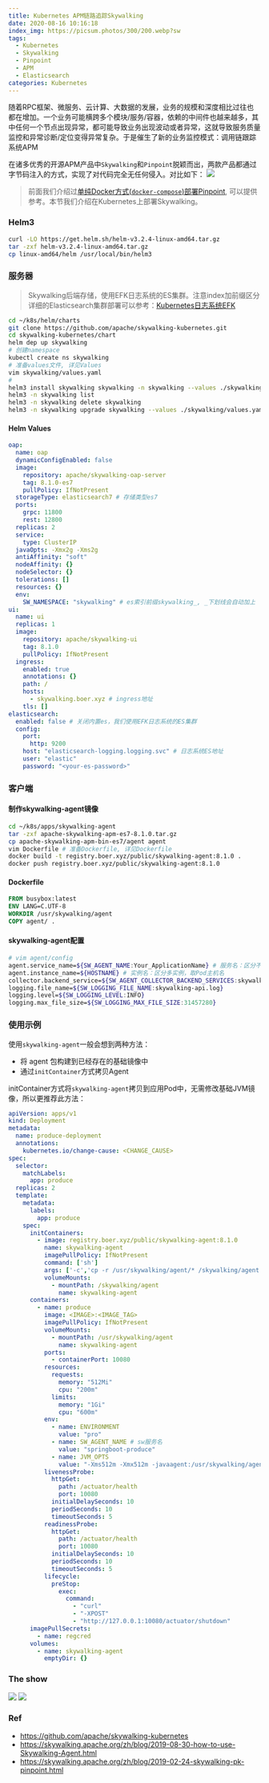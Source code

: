 ```yaml
---
title: Kubernetes APM链路追踪Skywalking
date: 2020-08-16 10:16:18
index_img: https://picsum.photos/300/200.webp?sw
tags:
  - Kubernetes
  - Skywalking
  - Pinpoint
  - APM
  - Elasticsearch
categories: Kubernetes
---
```

随着RPC框架、微服务、云计算、大数据的发展，业务的规模和深度相比过往也都在增加。一个业务可能横跨多个模块/服务/容器，依赖的中间件也越来越多，其中任何一个节点出现异常，都可能导致业务出现波动或者异常，这就导致服务质量监控和异常诊断/定位变得异常复杂。于是催生了新的业务监控模式：调用链跟踪系统APM

<!-- more -->

在诸多优秀的开源APM产品中`Skywalking`和`Pinpoint`脱颖而出，两款产品都通过字节码注入的方式，实现了对代码完全无任何侵入。对比如下：
![](https://for-boer-blog.oss-cn-beijing.aliyuncs.com/20200828170623.png?x-oss-process=style/blog-img-watermark)

> 前面我们介绍过[单纯Docker方式(`docker-compose`)部署Pinpoint](/2019/05/09/pinpoint-deployment/), 可以提供参考。本节我们介绍在Kubernetes上部署Skywalking。

### Helm3
```bash
curl -LO https://get.helm.sh/helm-v3.2.4-linux-amd64.tar.gz
tar -zxf helm-v3.2.4-linux-amd64.tar.gz
cp linux-amd64/helm /usr/local/bin/helm3
```

### 服务器
> Skywalking后端存储，使用EFK日志系统的ES集群。注意index加前缀区分
详细的Elasticsearch集群部署可以参考：[Kubernetes日志系统EFK](/2019/10/24/k8s-logging-efk/)

```bash
cd ~/k8s/helm/charts
git clone https://github.com/apache/skywalking-kubernetes.git
cd skywalking-kubernetes/chart
helm dep up skywalking
# 创建namespace
kubectl create ns skywalking
# 准备values文件, 详见Values
vim skywalking/values.yaml
#
helm3 install skywalking skywalking -n skywalking --values ./skywalking/values.yaml
helm3 -n skywalking list
helm3 -n skywalking delete skywalking
helm3 -n skywalking upgrade skywalking --values ./skywalking/values.yaml
```
#### Helm Values
```yaml
oap:
  name: oap
  dynamicConfigEnabled: false
  image:
    repository: apache/skywalking-oap-server
    tag: 8.1.0-es7
    pullPolicy: IfNotPresent
  storageType: elasticsearch7 # 存储类型es7
  ports:
    grpc: 11800
    rest: 12800
  replicas: 2
  service:
    type: ClusterIP
  javaOpts: -Xmx2g -Xms2g
  antiAffinity: "soft"
  nodeAffinity: {}
  nodeSelector: {}
  tolerations: []
  resources: {}
  env:
    SW_NAMESPACE: "skywalking" # es索引前缀skywalking_, _下划线会自动加上
ui:
  name: ui
  replicas: 1
  image:
    repository: apache/skywalking-ui
    tag: 8.1.0
    pullPolicy: IfNotPresent
  ingress:
    enabled: true
    annotations: {}
    path: /
    hosts:
      - skywalking.boer.xyz # ingress地址
    tls: []
elasticsearch:
  enabled: false # 关闭内置es，我们使用EFK日志系统的ES集群
  config:
    port:
      http: 9200
    host: "elasticsearch-logging.logging.svc" # 日志系统ES地址
    user: "elastic" 
    password: "<your-es-password>" 
```

### 客户端
#### 制作skywalking-agent镜像
```bash
cd ~/k8s/apps/skywalking-agent
tar -zxf apache-skywalking-apm-es7-8.1.0.tar.gz
cp apache-skywalking-apm-bin-es7/agent agent
vim Dockerfile # 准备Dockerfile, 详见Dockerfile
docker build -t registry.boer.xyz/public/skywalking-agent:8.1.0 .
docker push registry.boer.xyz/public/skywalking-agent:8.1.0
```
#### Dockerfile
```Dockerfile
FROM busybox:latest
ENV LANG=C.UTF-8
WORKDIR /usr/skywalking/agent
COPY agent/ .
```
#### skywalking-agent配置
```bash
# vim agent/config
agent.service_name=${SW_AGENT_NAME:Your_ApplicationName} # 服务名：区分不同服务，通过环境变量设置
agent.instance_name=${HOSTNAME} # 实例名：区分多实例，取Pod主机名
collector.backend_service=${SW_AGENT_COLLECTOR_BACKEND_SERVICES:skywalking-oap.skywalking.svc:11800} # 服务端地址
logging.file_name=${SW_LOGGING_FILE_NAME:skywalking-api.log}
logging.level=${SW_LOGGING_LEVEL:INFO}
logging.max_file_size=${SW_LOGGING_MAX_FILE_SIZE:31457280}
```

### 使用示例
使用`skywalking-agent`一般会想到两种方法：
- 将 agent 包构建到已经存在的基础镜像中
- 通过`initContainer`方式拷贝Agent

initContainer方式将`skywalking-agent`拷贝到应用Pod中，无需修改基础JVM镜像，所以更推荐此方法：
```yaml
apiVersion: apps/v1
kind: Deployment
metadata:
  name: produce-deployment
  annotations:
    kubernetes.io/change-cause: <CHANGE_CAUSE>
spec:
  selector:
    matchLabels:
      app: produce
  replicas: 2
  template:
    metadata:
      labels:
        app: produce
    spec:
      initContainers:
        - image: registry.boer.xyz/public/skywalking-agent:8.1.0
          name: skywalking-agent
          imagePullPolicy: IfNotPresent
          command: ['sh']
          args: ['-c','cp -r /usr/skywalking/agent/* /skywalking/agent']
          volumeMounts:
            - mountPath: /skywalking/agent
              name: skywalking-agent
      containers:
        - name: produce
          image: <IMAGE>:<IMAGE_TAG>
          imagePullPolicy: IfNotPresent
          volumeMounts:
            - mountPath: /usr/skywalking/agent
              name: skywalking-agent
          ports:
            - containerPort: 10080
          resources:
            requests:
              memory: "512Mi"
              cpu: "200m"
            limits:
              memory: "1Gi"
              cpu: "600m"
          env:
            - name: ENVIRONMENT
              value: "pro"
            - name: SW_AGENT_NAME # sw服务名
              value: "springboot-produce"
            - name: JVM_OPTS
              value: "-Xms512m -Xmx512m -javaagent:/usr/skywalking/agent/skywalking-agent.jar"
          livenessProbe:
            httpGet:
              path: /actuator/health
              port: 10080
            initialDelaySeconds: 10
            periodSeconds: 10
            timeoutSeconds: 5
          readinessProbe:
            httpGet:
              path: /actuator/health
              port: 10080
            initialDelaySeconds: 10
            periodSeconds: 10
            timeoutSeconds: 5
          lifecycle:
            preStop:
              exec:
                command:
                  - "curl"
                  - "-XPOST"
                  - "http://127.0.0.1:10080/actuator/shutdown"
      imagePullSecrets:
        - name: regcred
      volumes:
        - name: skywalking-agent
          emptyDir: {}
```

### The show
![](https://for-boer-blog.oss-cn-beijing.aliyuncs.com/20200828182335.png?x-oss-process=style/blog-img-watermark)
![](https://for-boer-blog.oss-cn-beijing.aliyuncs.com/20200828182157.png?x-oss-process=style/blog-img-watermark)

### Ref
- https://github.com/apache/skywalking-kubernetes
- https://skywalking.apache.org/zh/blog/2019-08-30-how-to-use-Skywalking-Agent.html
- https://skywalking.apache.org/zh/blog/2019-02-24-skywalking-pk-pinpoint.html
